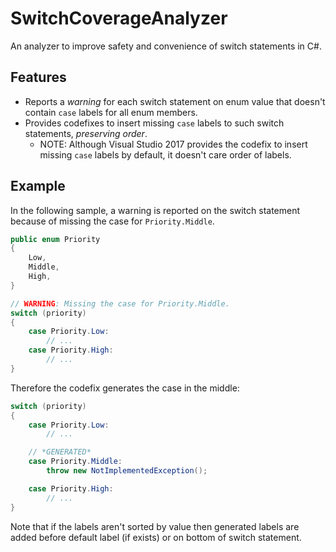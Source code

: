 # SwitchCoverageAnalyzer
An analyzer to improve safety and convenience of switch statements in C#.

## Features
- Reports a *warning* for each switch statement on enum value that doesn't contain `case` labels for all enum members.
- Provides codefixes to insert missing `case` labels to such switch statements, *preserving order*.
    - NOTE: Although Visual Studio 2017 provides the codefix to insert missing `case` labels by default, it doesn't care order of labels.

## Example
In the following sample, a warning is reported on the switch statement because of missing the case for ``Priority.Middle``.

```csharp
public enum Priority
{
    Low,
    Middle,
    High,
}

// WARNING: Missing the case for Priority.Middle.
switch (priority)
{
    case Priority.Low:
        // ...
    case Priority.High:
        // ...
}
```

Therefore the codefix generates the case in the middle:

```csharp
switch (priority)
{
    case Priority.Low:
        // ...

    // *GENERATED*
    case Priority.Middle:
        throw new NotImplementedException();

    case Priority.High:
        // ...
}
```

Note that if the labels aren't sorted by value then generated labels are added before default label (if exists) or on bottom of switch statement.
